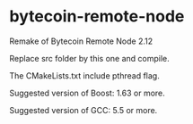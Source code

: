 # bytecoin-remote-node
Remake of Bytecoin Remote Node 2.12

Replace src folder by this one and compile.

The CMakeLists.txt include pthread flag.

Suggested version of Boost: 1.63 or more.

Suggested version of GCC: 5.5 or more.
